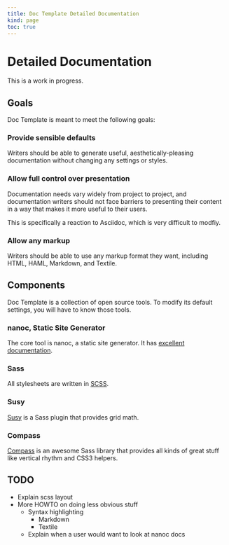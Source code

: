 ```yaml
--- 
title: Doc Template Detailed Documentation
kind: page
toc: true
---
```


# Detailed Documentation

This is a work in progress.

## Goals

Doc Template is meant to meet the following goals:

### Provide sensible defaults

Writers should be able to generate useful, aesthetically-pleasing
documentation without changing any settings or styles.

### Allow full control over presentation

Documentation needs vary widely from project to project, and
documentation writers should not face barriers to presenting their
content in a way that makes it more useful to their users.

This is specifically a reaction to Asciidoc, which is very difficult
to modfiy.

### Allow any markup

Writers should be able to use any markup format they want, including
HTML, HAML, Markdown, and Textile.

## Components

Doc Template is a collection of open source tools. To modify its
default settings, you will have to know those tools.

### nanoc, Static Site Generator

The core tool is nanoc, a static site generator. It has
[excellent documentation](http://nanoc.stoneship.org/docs/).

### Sass

All stylesheets are written in [SCSS](http://sass-lang.com/).

### Susy

[Susy](http://susy.oddbird.net/) is a Sass plugin that provides grid
math.

### Compass

[Compass](http://compass-style.org/) is an awesome Sass library that
provides all kinds of great stuff like vertical rhythm and CSS3
helpers.

## TODO

* Explain scss layout
* More HOWTO on doing less obvious stuff
    * Syntax highlighting
        * Markdown
        * Textile
    * Explain when a user would want to look at nanoc docs
